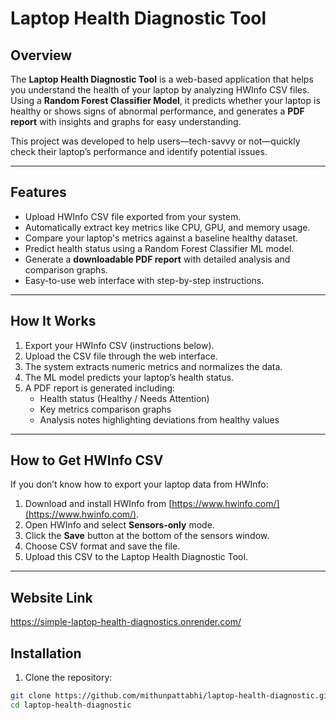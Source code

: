 # Laptop Health Diagnostic Tool

## Overview
The **Laptop Health Diagnostic Tool** is a web-based application that helps you understand the health of your laptop by analyzing HWInfo CSV files. Using a **Random Forest Classifier Model**, it predicts whether your laptop is healthy or shows signs of abnormal performance, and generates a **PDF report** with insights and graphs for easy understanding.

This project was developed to help users—tech-savvy or not—quickly check their laptop’s performance and identify potential issues.

---

## Features
- Upload HWInfo CSV file exported from your system.
- Automatically extract key metrics like CPU, GPU, and memory usage.
- Compare your laptop's metrics against a baseline healthy dataset.
- Predict health status using a Random Forest Classifier ML model.
- Generate a **downloadable PDF report** with detailed analysis and comparison graphs.
- Easy-to-use web interface with step-by-step instructions.

---

## How It Works
1. Export your HWInfo CSV (instructions below).  
2. Upload the CSV file through the web interface.  
3. The system extracts numeric metrics and normalizes the data.  
4. The ML model predicts your laptop’s health status.  
5. A PDF report is generated including:
   - Health status (Healthy / Needs Attention)
   - Key metrics comparison graphs
   - Analysis notes highlighting deviations from healthy values  

---

## How to Get HWInfo CSV
If you don’t know how to export your laptop data from HWInfo:

1. Download and install HWInfo from [https://www.hwinfo.com/](https://www.hwinfo.com/).  
2. Open HWInfo and select **Sensors-only** mode.  
3. Click the **Save** button at the bottom of the sensors window.  
4. Choose CSV format and save the file.  
5. Upload this CSV to the Laptop Health Diagnostic Tool.  

---
## Website Link
https://simple-laptop-health-diagnostics.onrender.com/

## Installation
1. Clone the repository:
```bash
git clone https://github.com/mithunpattabhi/laptop-health-diagnostic.git
cd laptop-health-diagnostic


